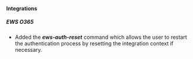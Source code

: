 
#### Integrations

##### EWS O365
- Added the ***ews-auth-reset*** command which allows the user to restart the authentication process by resetting the integration context if necessary.
